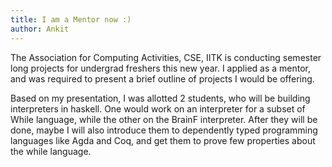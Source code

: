 ```yaml
---
title: I am a Mentor now :)
author: Ankit
---
```


The Association for Computing Activities, CSE, IITK is conducting semester long projects for undergrad freshers this new year. I applied as a mentor, and was required to present a brief outline of projects I would be offering.

Based on my presentation, I was allotted 2 students, who will be building interpreters in haskell. One would work on an interpreter for a subset of While language, while the other on the BrainF interpreter. After they will be done, maybe I will also introduce them to dependently typed programming languages like Agda and Coq, and get them to prove few properties about the while language.
